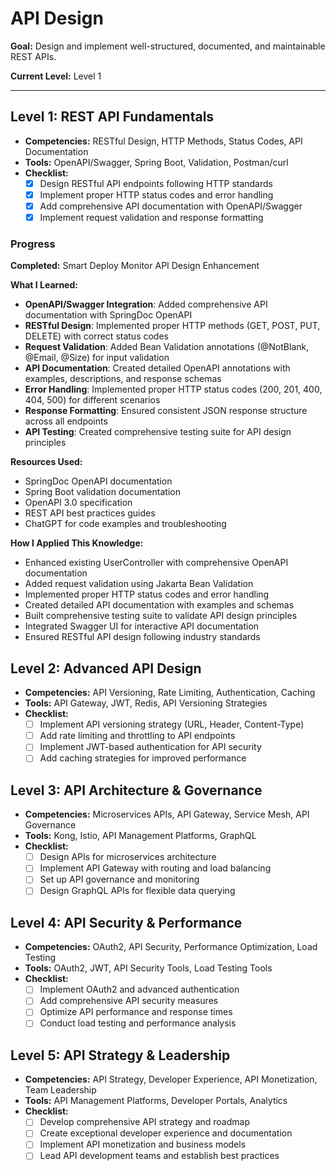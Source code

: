 # API Design

**Goal:** Design and implement well-structured, documented, and maintainable REST APIs.

**Current Level:** Level 1

---

## Level 1: REST API Fundamentals
- **Competencies:** RESTful Design, HTTP Methods, Status Codes, API Documentation
- **Tools:** OpenAPI/Swagger, Spring Boot, Validation, Postman/curl
- **Checklist:**
  - [x] Design RESTful API endpoints following HTTP standards
  - [x] Implement proper HTTP status codes and error handling
  - [x] Add comprehensive API documentation with OpenAPI/Swagger
  - [x] Implement request validation and response formatting

### Progress
**Completed:** Smart Deploy Monitor API Design Enhancement

**What I Learned:**
- **OpenAPI/Swagger Integration**: Added comprehensive API documentation with SpringDoc OpenAPI
- **RESTful Design**: Implemented proper HTTP methods (GET, POST, PUT, DELETE) with correct status codes
- **Request Validation**: Added Bean Validation annotations (@NotBlank, @Email, @Size) for input validation
- **API Documentation**: Created detailed OpenAPI annotations with examples, descriptions, and response schemas
- **Error Handling**: Implemented proper HTTP status codes (200, 201, 400, 404, 500) for different scenarios
- **Response Formatting**: Ensured consistent JSON response structure across all endpoints
- **API Testing**: Created comprehensive testing suite for API design principles

**Resources Used:**
- SpringDoc OpenAPI documentation
- Spring Boot validation documentation
- OpenAPI 3.0 specification
- REST API best practices guides
- ChatGPT for code examples and troubleshooting

**How I Applied This Knowledge:**
- Enhanced existing UserController with comprehensive OpenAPI documentation
- Added request validation using Jakarta Bean Validation
- Implemented proper HTTP status codes and error handling
- Created detailed API documentation with examples and schemas
- Built comprehensive testing suite to validate API design principles
- Integrated Swagger UI for interactive API documentation
- Ensured RESTful API design following industry standards

## Level 2: Advanced API Design
- **Competencies:** API Versioning, Rate Limiting, Authentication, Caching
- **Tools:** API Gateway, JWT, Redis, API Versioning Strategies
- **Checklist:**
  - [ ] Implement API versioning strategy (URL, Header, Content-Type)
  - [ ] Add rate limiting and throttling to API endpoints
  - [ ] Implement JWT-based authentication for API security
  - [ ] Add caching strategies for improved performance

## Level 3: API Architecture & Governance
- **Competencies:** Microservices APIs, API Gateway, Service Mesh, API Governance
- **Tools:** Kong, Istio, API Management Platforms, GraphQL
- **Checklist:**
  - [ ] Design APIs for microservices architecture
  - [ ] Implement API Gateway with routing and load balancing
  - [ ] Set up API governance and monitoring
  - [ ] Design GraphQL APIs for flexible data querying

## Level 4: API Security & Performance
- **Competencies:** OAuth2, API Security, Performance Optimization, Load Testing
- **Tools:** OAuth2, JWT, API Security Tools, Load Testing Tools
- **Checklist:**
  - [ ] Implement OAuth2 and advanced authentication
  - [ ] Add comprehensive API security measures
  - [ ] Optimize API performance and response times
  - [ ] Conduct load testing and performance analysis

## Level 5: API Strategy & Leadership
- **Competencies:** API Strategy, Developer Experience, API Monetization, Team Leadership
- **Tools:** API Management Platforms, Developer Portals, Analytics
- **Checklist:**
  - [ ] Develop comprehensive API strategy and roadmap
  - [ ] Create exceptional developer experience and documentation
  - [ ] Implement API monetization and business models
  - [ ] Lead API development teams and establish best practices